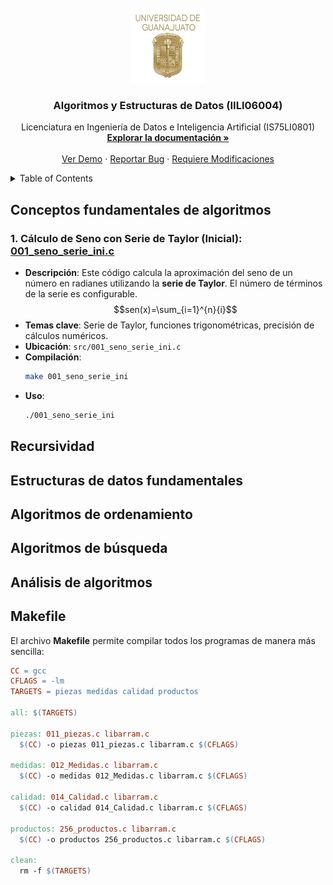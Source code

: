 <br />
<div align="center">
  <a href="https://github.com/ibarram/AyE">
    <img src="/doc/img/escudo-png.png" alt="Logo" width="120" height="120">
  </a>

  <h3 align="center">Algoritmos y Estructuras de Datos (IILI06004)</h3>

  <p align="center">
    Licenciatura en Ingeniería de Datos e Inteligencia Artificial (IS75LI0801)
    <br />
    <a href="https://github.com/ibarram/AyE"><strong>Explorar la documentación »</strong></a>
    <br />
    <br />
    <a href="https://github.com/ibarram/AyE">Ver Demo</a>
    ·
    <a href="https://github.com/ibarram/AyE/issues">Reportar Bug</a>
    ·
    <a href="https://github.com/ibarram/AyE/issues">Requiere Modificaciones</a>
  </p>
</div>

<details><summary>Table of Contents</summary><p>
 
 * [Conceptos fundamentales de algoritmos](#Conceptos-fundamentales-de-algoritmos)

 * [Recursividad](#Recursividad)

 * [Estructuras de datos fundamentales](#Estructuras-de-datos-fundamentales)

 * [Algoritmos de ordenamiento](#Algoritmos-de-ordenamiento)

 * [Algoritmos de búsqueda](#Algoritmos-de-búsqueda)

 * [Análisis de algoritmos](#Análisis-de-algoritmos)

</p></details><p></p>

## Conceptos fundamentales de algoritmos

### 1. Cálculo de Seno con Serie de Taylor (Inicial): [001_seno_serie_ini.c](../../src/001_seno_serie_ini.c)
   - **Descripción**: Este código calcula la aproximación del seno de un número en radianes utilizando la **serie de Taylor**. El número de términos de la serie es configurable.
   $$sen(x)=\sum_{i=1}^{n}{i}$$
   - **Temas clave**: Serie de Taylor, funciones trigonométricas, precisión de cálculos numéricos.
   - **Ubicación**: `src/001_seno_serie_ini.c`
   - **Compilación**:
     ```bash
     make 001_seno_serie_ini
     ```
   - **Uso**:
     ```bash
     ./001_seno_serie_ini
     ```

## Recursividad



## Estructuras de datos fundamentales



## Algoritmos de ordenamiento



## Algoritmos de búsqueda



## Análisis de algoritmos

## **Makefile**

El archivo **Makefile** permite compilar todos los programas de manera más sencilla:

```makefile
CC = gcc
CFLAGS = -lm
TARGETS = piezas medidas calidad productos

all: $(TARGETS)

piezas: 011_piezas.c libarram.c
  $(CC) -o piezas 011_piezas.c libarram.c $(CFLAGS)

medidas: 012_Medidas.c libarram.c
  $(CC) -o medidas 012_Medidas.c libarram.c $(CFLAGS)

calidad: 014_Calidad.c libarram.c
  $(CC) -o calidad 014_Calidad.c libarram.c $(CFLAGS)

productos: 256_productos.c libarram.c
  $(CC) -o productos 256_productos.c libarram.c $(CFLAGS)

clean:
  rm -f $(TARGETS)

